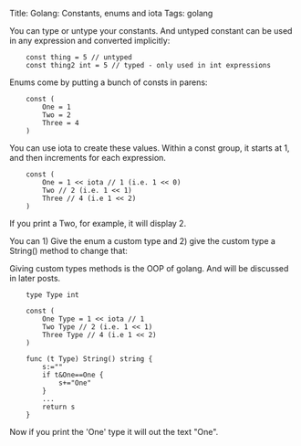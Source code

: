 Title: Golang: Constants, enums and iota
Tags: golang

You can type or untype your constants. And untyped constant can be used in any expression and converted implicitly:

		const thing = 5 // untyped
		const thing2 int = 5 // typed - only used in int expressions

Enums come by putting a bunch of consts in parens:

		const ( 
			One = 1
			Two = 2
			Three = 4
		)

You can use iota to create these values. Within a const group, it starts at 1, and then increments for each expression.

		const ( 
			One = 1 << iota // 1 (i.e. 1 << 0)
			Two // 2 (i.e. 1 << 1)
			Three // 4 (i.e 1 << 2)
		)

If you print a Two, for example, it will display 2.

You can 1) Give the enum a custom type and 2) give the custom type a String() method to change that:

Giving custom types methods is the OOP of golang. And will be discussed in later posts.

		type Type int

		const ( 
			One Type = 1 << iota // 1
			Two Type // 2 (i.e. 1 << 1)
			Three Type // 4 (i.e 1 << 2)
		)

		func (t Type) String() string {
			s:=""
			if t&One==One {
				s+="One"
			}
			...
			return s
		}

Now if you print the 'One' type it will out the text "One".

